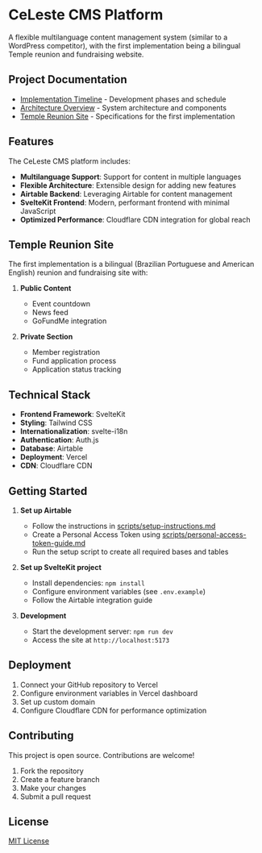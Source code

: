 # CeLeste CMS Platform

A flexible multilanguage content management system (similar to a WordPress competitor), with the first implementation being a bilingual Temple reunion and fundraising website.

## Project Documentation

- [Implementation Timeline](./Documentation/implementation-timeline.md) - Development phases and schedule
- [Architecture Overview](./Documentation/celeste-cms-architecture.md) - System architecture and components
- [Temple Reunion Site](./Documentation/temple-reunion-site.md) - Specifications for the first implementation

## Features

The CeLeste CMS platform includes:

- **Multilanguage Support**: Support for content in multiple languages
- **Flexible Architecture**: Extensible design for adding new features
- **Airtable Backend**: Leveraging Airtable for content management
- **SvelteKit Frontend**: Modern, performant frontend with minimal JavaScript
- **Optimized Performance**: Cloudflare CDN integration for global reach

## Temple Reunion Site

The first implementation is a bilingual (Brazilian Portuguese and American English) reunion and fundraising site with:

1. **Public Content**
   - Event countdown
   - News feed
   - GoFundMe integration

2. **Private Section**
   - Member registration
   - Fund application process
   - Application status tracking

## Technical Stack

- **Frontend Framework**: SvelteKit
- **Styling**: Tailwind CSS
- **Internationalization**: svelte-i18n
- **Authentication**: Auth.js
- **Database**: Airtable
- **Deployment**: Vercel
- **CDN**: Cloudflare CDN

## Getting Started

1. **Set up Airtable**
   - Follow the instructions in [scripts/setup-instructions.md](./scripts/setup-instructions.md)
   - Create a Personal Access Token using [scripts/personal-access-token-guide.md](./scripts/personal-access-token-guide.md)
   - Run the setup script to create all required bases and tables

2. **Set up SvelteKit project**
   - Install dependencies: `npm install`
   - Configure environment variables (see `.env.example`)
   - Follow the Airtable integration guide

3. **Development**
   - Start the development server: `npm run dev`
   - Access the site at `http://localhost:5173`

## Deployment

1. Connect your GitHub repository to Vercel
2. Configure environment variables in Vercel dashboard
3. Set up custom domain
4. Configure Cloudflare CDN for performance optimization

## Contributing

This project is open source. Contributions are welcome!

1. Fork the repository
2. Create a feature branch
3. Make your changes
4. Submit a pull request

## License

[MIT License](./LICENSE)
